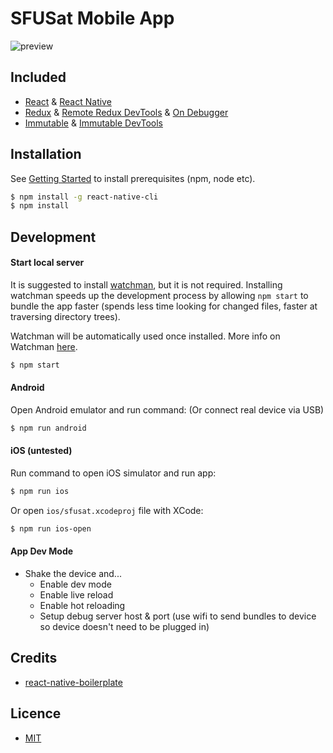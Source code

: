 # SFUSat Mobile App

![preview](https://i.imgur.com/MVSw2JA.png)

## Included

- [React](https://github.com/facebook/react) & [React Native](https://github.com/facebook/react-native)
- [Redux](https://github.com/reactjs/redux) & [Remote Redux DevTools](https://github.com/zalmoxisus/remote-redux-devtools) & [On Debugger](https://github.com/jhen0409/remote-redux-devtools-on-debugger)
- [Immutable](https://github.com/facebook/immutable-js) & [Immutable DevTools](https://github.com/andrewdavey/immutable-devtools)

## Installation

See [Getting Started](https://facebook.github.io/react-native/docs/getting-started.html) to install prerequisites (npm, node etc).

```bash
$ npm install -g react-native-cli
$ npm install
```

## Development

#### Start local server

It is suggested to install [watchman](https://facebook.github.io/watchman/docs/install.html), but it
is not required. Installing watchman speeds up the development process by allowing `npm start` to
bundle the app faster (spends less time looking for changed files, faster at traversing directory
trees).

Watchman will be automatically used once installed. More info on Watchman
[here](https://facebook.github.io/watchman/).


```bash
$ npm start
```

#### Android

Open Android emulator and run command: (Or connect real device via USB)

```bash
$ npm run android
```

#### iOS (untested)

Run command to open iOS simulator and run app:

```bash
$ npm run ios
```

Or open `ios/sfusat.xcodeproj` file with XCode:

```bash
$ npm run ios-open
```

#### App Dev Mode

- Shake the device and...
	- Enable dev mode
	- Enable live reload
	- Enable hot reloading
	- Setup debug server host & port (use wifi to send bundles to device so device doesn't need to be plugged in)

## Credits

- [react-native-boilerplate](https://github.com/jhen0409/react-native-boilerplate)

## Licence

- [MIT](LICENSE)
